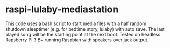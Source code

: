 # raspi-lulaby-mediastation
This code uses a bash script to start media files with a half random shutdown sleeptimer (e.g. for bedtime story, lulaby) with auto save. The last played song will be the starting point at the next boot. Tested on headless Rapsberry Pi 3 B+ running Raspbian with speakers over jack output.
